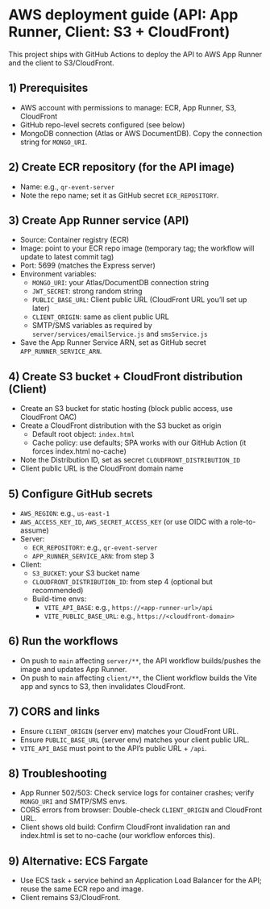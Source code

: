 # AWS deployment guide (API: App Runner, Client: S3 + CloudFront)

This project ships with GitHub Actions to deploy the API to AWS App Runner and the client to S3/CloudFront.

## 1) Prerequisites
- AWS account with permissions to manage: ECR, App Runner, S3, CloudFront
- GitHub repo-level secrets configured (see below)
- MongoDB connection (Atlas or AWS DocumentDB). Copy the connection string for `MONGO_URI`.

## 2) Create ECR repository (for the API image)
- Name: e.g., `qr-event-server`
- Note the repo name; set it as GitHub secret `ECR_REPOSITORY`.

## 3) Create App Runner service (API)
- Source: Container registry (ECR)
- Image: point to your ECR repo image (temporary tag; the workflow will update to latest commit tag)
- Port: 5699 (matches the Express server)
- Environment variables:
  - `MONGO_URI`: your Atlas/DocumentDB connection string
  - `JWT_SECRET`: strong random string
  - `PUBLIC_BASE_URL`: Client public URL (CloudFront URL you’ll set up later)
  - `CLIENT_ORIGIN`: same as client public URL
  - SMTP/SMS variables as required by `server/services/emailService.js` and `smsService.js`
- Save the App Runner Service ARN, set as GitHub secret `APP_RUNNER_SERVICE_ARN`.

## 4) Create S3 bucket + CloudFront distribution (Client)
- Create an S3 bucket for static hosting (block public access, use CloudFront OAC)
- Create a CloudFront distribution with the S3 bucket as origin
  - Default root object: `index.html`
  - Cache policy: use defaults; SPA works with our GitHub Action (it forces index.html no-cache)
- Note the Distribution ID, set as secret `CLOUDFRONT_DISTRIBUTION_ID`
- Client public URL is the CloudFront domain name

## 5) Configure GitHub secrets
- `AWS_REGION`: e.g., `us-east-1`
- `AWS_ACCESS_KEY_ID`, `AWS_SECRET_ACCESS_KEY` (or use OIDC with a role-to-assume)
- Server:
  - `ECR_REPOSITORY`: e.g., `qr-event-server`
  - `APP_RUNNER_SERVICE_ARN`: from step 3
- Client:
  - `S3_BUCKET`: your S3 bucket name
  - `CLOUDFRONT_DISTRIBUTION_ID`: from step 4 (optional but recommended)
  - Build-time envs:
    - `VITE_API_BASE`: e.g., `https://<app-runner-url>/api`
    - `VITE_PUBLIC_BASE_URL`: e.g., `https://<cloudfront-domain>`

## 6) Run the workflows
- On push to `main` affecting `server/**`, the API workflow builds/pushes the image and updates App Runner.
- On push to `main` affecting `client/**`, the Client workflow builds the Vite app and syncs to S3, then invalidates CloudFront.

## 7) CORS and links
- Ensure `CLIENT_ORIGIN` (server env) matches your CloudFront URL.
- Ensure `PUBLIC_BASE_URL` (server env) matches your client public URL.
- `VITE_API_BASE` must point to the API’s public URL + `/api`.

## 8) Troubleshooting
- App Runner 502/503: Check service logs for container crashes; verify `MONGO_URI` and SMTP/SMS envs.
- CORS errors from browser: Double-check `CLIENT_ORIGIN` and CloudFront URL.
- Client shows old build: Confirm CloudFront invalidation ran and index.html is set to no-cache (our workflow enforces this).

## 9) Alternative: ECS Fargate
- Use ECS task + service behind an Application Load Balancer for the API; reuse the same ECR repo and image.
- Client remains S3/CloudFront.
